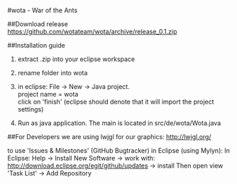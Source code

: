 #wota - War of the Ants

##Download release
https://github.com/wotateam/wota/archive/release_0.1.zip

##Installation guide

1.  extract .zip into your eclipse workspace

2.  rename folder into wota

3.  in eclipse: File -> New -> Java project.  
    project name = wota  
    click on 'finish' (eclipse should denote that it will import the project settings)

4. Run as java application. The main is located in src/de/wota/Wota.java

##For Developers
we are using lwjgl for our graphics:
http://lwjgl.org/

to use 'Issues & Milestones' (GitHub Bugtracker) in Eclipse (using Mylyn): 
In Eclipse: Help -> Install New Software -> work with: http://download.eclipse.org/egit/github/updates -> install
Then open view 'Task List' -> Add Repository
